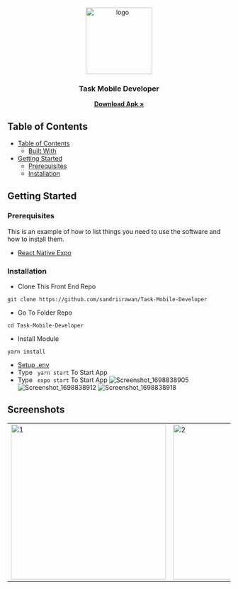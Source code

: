<br />
<p align="center">
<div align="center">
  <img height="150" <img src="https://github.com/sandriirawan/Task-Mobile-Developer/assets/80002249/1011ae23-67ac-4653-bd39-5aa4b3e7f09e" alt="logo" border="0"/>
</div>
  <h3 align="center">Task Mobile Developer</h3>
  <p align="center">
    <a href="https://blanja-delta.vercel.app/home"><strong>Download  Apk »</strong></a>
  </p>
</p>



## Table of Contents

- [Table of Contents](#table-of-contents)
  - [Built With](#built-with)
- [Getting Started](#getting-started)
  - [Prerequisites](#prerequisites)
  - [Installation](#installation)


<!-- GETTING STARTED -->

## Getting Started

### Prerequisites

This is an example of how to list things you need to use the software and how to install them.

- [React Native Expo](https://reactnative.dev/docs/environment-setup)

### Installation

- Clone This Front End Repo

```
git clone https://github.com/sandriirawan/Task-Mobile-Developer
```

- Go To Folder Repo

```
cd Task-Mobile-Developer
```

- Install Module

```
yarn install
```

- <a href="#setup-env">Setup .env</a>
- Type ` yarn start` To Start App
-  Type ` expo start` To Start App
![Screenshot_1698838905]()
![Screenshot_1698838912]()
![Screenshot_1698838918]()


## Screenshots
<table>
 <tr>
    <td><img width="350px" src="https://github.com/sandriirawan/Task-Mobile-Developer/assets/80002249/9d4a5292-1f7e-47bf-9f70-406e579d4537"  border="0" border="0" alt="1" /></td>
    <td> <img width="350px" src="https://github.com/sandriirawan/Task-Mobile-Developer/assets/80002249/a6c9b1a4-8eab-4f7f-b27f-2d8bb236fdfd" \ border="0"  border="0"  border="0"  alt="2" /></td>
       <td> <img width="350px" src="https://github.com/sandriirawan/Task-Mobile-Developer/assets/80002249/f84ff8c4-e67a-4639-af2f-16a3b2647b2f" \ border="0"  border="0"  border="0"  alt="2" /></td>
  </tr>
</table>



